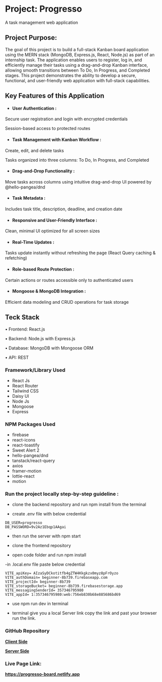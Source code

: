 
# Project: Progresso

A task management web application


## Project Purpose:

The goal of this project is to build a full-stack Kanban board application using the MERN stack (MongoDB, Express.js, React, Node.js) as part of an internship task. The application enables users to register, log in, and efficiently manage their tasks using a drag-and-drop Kanban interface, allowing smooth transitions between To Do, In Progress, and Completed stages. This project demonstrates the ability to develop a secure, functional, and user-friendly web application with full-stack capabilities.

## Key Features of this Application

* #### User Authentication :

Secure user registration and login with encrypted credentials

Session-based access to protected routes

* #### Task Management with Kanban Workflow :

Create, edit, and delete tasks

Tasks organized into three columns: To Do, In Progress, and Completed

* #### Drag-and-Drop Functionality :

Move tasks across columns using intuitive drag-and-drop UI powered by @hello-pangea/dnd

* #### Task Metadata :

Includes task title, description, deadline, and creation date

* #### Responsive and User-Friendly Interface :

Clean, minimal UI optimized for all screen sizes

* #### Real-Time Updates :

Tasks update instantly without refreshing the page (React Query caching & refetching)

* #### Role-based Route Protection :

Certain actions or routes accessible only to authenticated users

* #### Mongoose & MongoDB Integration :

Efficient data modeling and CRUD operations for task storage


## Teck Stack

• Frontend: React.js 

• Backend: Node.js with Express.js

• Database: MongoDB with Mongoose ORM

• API: REST 

### Framework/Library Used

* React Js
* React Router
* Tailwind CSS
* Daisy UI
* Node Js
* Mongoose
* Express


### NPM Packages Used
* firebase
* react-icons
* react-toastify
* Sweet Alert 2
* hello-pangea/dnd
* tanstack/react-query
* axios
* framer-motion
* lottie-react
* motion



### Run the project locally step-by-step guideline :

- clone the backend repository and run npm install from the terminal

- create .env file with below credential
```
DB_USER=progresso
DB_PASSWORD=9v2Az1Ebqp1AAgai

```
- then run the server with npm start

- clone the frontend repository 

- open code folder and run npm install 

-in .local.env file paste below credential
```
VITE_apiKey= AIzaSyDCkotitfb4gZTW4Kkgkzx0myz8pFrOyzo
VITE_authDomain= beginner-8b739.firebaseapp.com
VITE_projectId= beginner-8b739
VITE_storageBucket= beginner-8b739.firebasestorage.app
VITE_messagingSenderId= 357346795980
VITE_appId= 1:357346795980:web:756eb830b68e885686bd69
```
- use npm run dev in terminal

- terminal give you a local Server link copy the link and past your browser run the link. 

### GitHub Repository


**[Client Side](https://github.com/bornilshopno/progresso_client_side)**

**[Server Side](https://github.com/bornilshopno/progresso-server-side-mongoose)**

### Live Page Link:

**https://progresso-board.netlify.app**

